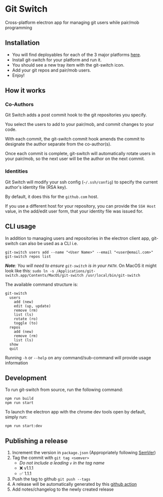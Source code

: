 # Git Switch

Cross-platform electron app for managing git users while pair/mob programming


## Installation

* You will find deployables for each of the 3 major platforms [here](https://github.com/pluralsight/git-switch-electron/releases).
* Install git-switch for your platform and run it.
* You should see a new tray item with the git-switch icon.
* Add your git repos and pair/mob users.
* Enjoy!


## How it works


### Co-Authors

Git Switch adds a post commit hook to the git repositories you specify.

You select the users to add to your pair/mob, and commit changes to your code.

With each commit, the git-switch commit hook amends the commit to designate the author separate from the co-author(s).

Once each commit is complete, git-switch will automatically rotate users in your pair/mob, so the next user will be the author on the next commit.


### Identities

Git Switch will modify your ssh config (`~/.ssh/config`) to specify the current author's identity file (RSA key).

By default, it does this for the `github.com` host.

If you use a different host for your repository, you can provide the `SSH Host` value, in the add/edit user form, that your identity file was issued for.


## CLI usage

In addition to managing users and repositories in the electron client app, git-switch can also be used as a CLI i.e.

```
git-switch users add --name "<User Name>" --email "<user@email.com>"
git-switch repos list
```

_**Note**: You will need to ensure `git-switch` is in your `PATH`_. On MacOS it might look like this: `sudo ln -s /Applications/git-switch.app/Contents/MacOS/git-switch /usr/local/bin/git-switch`

The available command structure is:

```
git-switch
  users
    add (new)
    edit (up, update)
    remove (rm)
    list (ls)
    rotate (ro)
    toggle (to)
  repos
    add (new)
    remove (rm)
    list (ls)
  show
  quit
```

Running `-h` or `--help` on any command/sub-command will provide usage information


## Development

To run git-switch from source, run the following command:
```
npm run build
npm run start
```

To launch the electron app with the chrome dev tools open by default, simply run:
```
npm run start:dev
```


## Publishing a release

1. Increment the version in `package.json` (Appropriately following [SemVer](https://semver.org/))
1. Tag the commit with `git tag <semver>`
   - _Do not include a leading `v` in the tag name_
   - ❌ v1.1.1
   - ✅ 1.1.1
1. Push the tag to github `git push --tags`
1. A release will be automatically generated by this [github action](https://github.com/pluralsight/git-switch-electron/actions?query=workflow%3A%22Create+release%22)
1. Add notes/changelog to the newly created release
